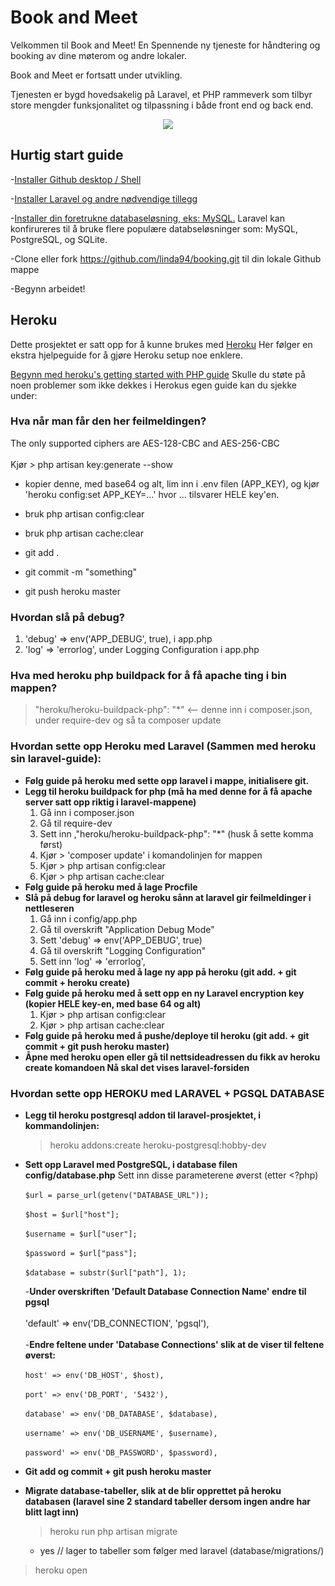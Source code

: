 # Book and Meet

Velkommen til Book and Meet! En Spennende ny tjeneste for håndtering og booking av dine møterom og andre lokaler.

Book and Meet er fortsatt under utvikling.

Tjenesten er bygd hovedsakelig på Laravel, et PHP rammeverk som tilbyr store mengder funksjonalitet og tilpassning i både front end og back end.

<p align="center"><img src="https://laravel.com/assets/img/components/logo-laravel.svg"></p>


## Hurtig start guide

-[Installer Github desktop / Shell](https://desktop.github.com/)

-[Installer Laravel og andre nødvendige tillegg](https://laravel.com/docs/5.4/installation)

-[Installer din foretrukne databaseløsning, eks: MySQL.](https://www.mysql.com/products/workbench/) Laravel kan konfirureres til å bruke flere populære databseløsninger som: MySQL, PostgreSQL, og SQLite.

-Clone eller fork https://github.com/linda94/booking.git til din lokale Github mappe

-Begynn arbeidet!

## Heroku

Dette prosjektet er satt opp for å kunne brukes med [Heroku](https://www.heroku.com) Her følger en ekstra hjelpeguide for å gjøre Heroku setup noe enklere.

[Begynn med heroku's getting started with PHP guide](https://devcenter.heroku.com/articles/getting-started-with-php#introduction)
Skulle du støte på noen problemer som ikke dekkes i Herokus egen guide kan du sjekke under:

### Hva når man får den her feilmeldingen?
The only supported ciphers are AES-128-CBC and AES-256-CBC
<br/><br/>
Kjør > php artisan key:generate --show
- kopier denne, med base64 og alt, lim inn i .env filen (APP_KEY), og kjør 'heroku config:set APP_KEY=…' hvor ... tilsvarer HELE key'en.

- bruk php artisan config:clear
- bruk php artisan cache:clear
- git add .
- git commit -m "something"
- git push heroku master

### Hvordan slå på debug?

1. 'debug' => env('APP_DEBUG', true), i app.php
1. 'log' => 'errorlog', under Logging Configuration i app.php

### Hva med heroku php buildpack for å få apache ting i bin mappen?
> "heroku/heroku-buildpack-php": "*" 
<-- denne inn i composer.json, under require-dev og så ta composer update

### Hvordan sette opp **Heroku** med **Laravel** (Sammen med heroku sin laravel-guide):

- **Følg guide på heroku med sette opp laravel i mappe, initialisere git.**
- **Legg til heroku buildpack for php (må ha med denne for å få apache server satt opp riktig i laravel-mappene)**
	1. Gå inn i composer.json
	1. Gå til require-dev
	1. Sett inn ,"heroku/heroku-buildpack-php": "*"		(husk å sette komma først)
	1. Kjør > 'composer update' i komandolinjen for mappen
	1. Kjør > php artisan config:clear
	1. Kjør > php artisan cache:clear
- **Følg guide på heroku med å lage Procfile**
- **Slå på debug for laravel og heroku sånn at laravel gir feilmeldinger i nettleseren**
	1. Gå inn i config/app.php
	1. Gå til overskrift "Application Debug Mode"
	1. Sett 'debug' => env('APP_DEBUG', true)
	1. Gå til overskrift "Logging Configuration"
	1. Sett inn 'log' => 'errorlog',
- **Følg guide på heroku med å lage ny app på heroku (git add. + git commit + heroku create)**
- **Følg guide på heroku med å sett opp en ny Laravel encryption key (kopier HELE key-en, med base 64 og alt)**
	1. Kjør > php artisan config:clear
	1. Kjør > php artisan cache:clear
- **Følg guide på heroku med å pushe/deploye til heroku (git add. + git commit + git push heroku master)**
- **Åpne med heroku open eller gå til nettsideadressen du fikk av heroku create komandoen
	Nå skal det vises laravel-forsiden**


### Hvordan sette opp HEROKU med LARAVEL + PGSQL DATABASE

- **Legg til heroku postgresql addon til laravel-prosjektet, i kommandolinjen:**
	>heroku addons:create heroku-postgresql:hobby-dev
- **Sett opp Laravel med PostgreSQL, i database filen config/database.php**
	Sett inn disse parameterene øverst (etter <?php)
   <br/><br/>
   `$url = parse_url(getenv("DATABASE_URL"));`
   <br/><br/>
   `$host = $url["host"];`
   <br/><br/>
   `$username = $url["user"];`
   <br/><br/>
   `$password = $url["pass"];`
   <br/><br/>
   `$database = substr($url["path"], 1);`

	-**Under overskriften 'Default Database Connection Name' endre til pgsql**
	<br/><br/>
		'default' => env('DB_CONNECTION', 'pgsql'),
		<br/><br/>
	-**Endre feltene under 'Database Connections' slik at de viser til feltene øverst:**
	<br/><br/>
		`host' => env('DB_HOST', $host),`
		<br/><br/>
		`port' => env('DB_PORT', '5432'),`
		<br/><br/>
		`database' => env('DB_DATABASE', $database),`
		<br/><br/>
		`username' => env('DB_USERNAME', $username),`
		<br/><br/>
		`password' => env('DB_PASSWORD', $password),`

- **Git add og commit + git push heroku master**
- **Migrate database-tabeller, slik at de blir opprettet på heroku databasen (laravel sine 2 standard tabeller dersom ingen andre har blitt lagt inn)**
	> heroku run php artisan migrate
	- yes // lager to tabeller som følger med laravel (database/migrations/)

> heroku open
